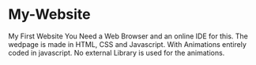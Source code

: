 # My-Website
My First Website 
You Need a Web Browser and an online IDE for this. 
The wedpage is made in HTML, CSS and Javascript. With Animations entirely coded in javascript.
No external Library is used for the animations.
